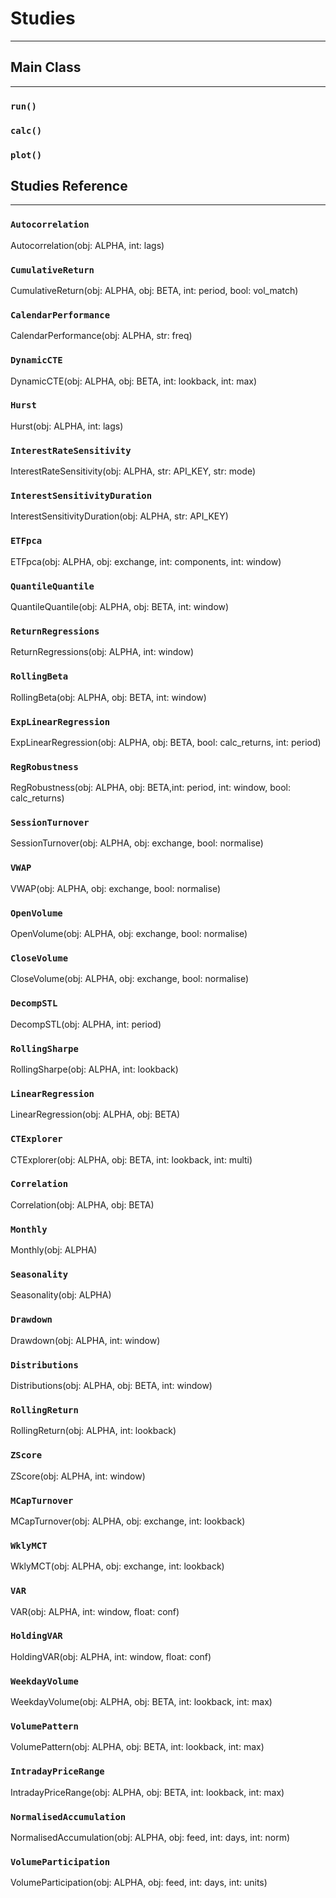 # Studies

-----------------

## Main Class

-----------------

### `run()`

### `calc()`

### `plot()`


## Studies Reference

-----------------

### `Autocorrelation`

Autocorrelation(obj: ALPHA, int: lags)

### `CumulativeReturn`

CumulativeReturn(obj: ALPHA, obj: BETA, int: period, bool: vol_match)

### `CalendarPerformance`

CalendarPerformance(obj: ALPHA, str: freq)

### `DynamicCTE`

DynamicCTE(obj: ALPHA, obj: BETA, int: lookback, int: max)

### `Hurst`

Hurst(obj: ALPHA, int: lags)

### `InterestRateSensitivity`

InterestRateSensitivity(obj: ALPHA, str: API_KEY, str: mode)

### `InterestSensitivityDuration`

InterestSensitivityDuration(obj: ALPHA, str: API_KEY)

### `ETFpca`

ETFpca(obj: ALPHA, obj: exchange, int: components, int: window)

### `QuantileQuantile`

QuantileQuantile(obj: ALPHA, obj: BETA, int: window)

### `ReturnRegressions`

ReturnRegressions(obj: ALPHA, int: window)

### `RollingBeta`

RollingBeta(obj: ALPHA, obj: BETA, int: window)

### `ExpLinearRegression`

ExpLinearRegression(obj: ALPHA, obj: BETA, bool: calc_returns, int: period)

### `RegRobustness`

RegRobustness(obj: ALPHA, obj: BETA,int: period, int: window, bool: calc_returns)

### `SessionTurnover`

SessionTurnover(obj: ALPHA, obj: exchange, bool: normalise)

### `VWAP`

VWAP(obj: ALPHA, obj: exchange, bool: normalise)

### `OpenVolume`

OpenVolume(obj: ALPHA, obj: exchange, bool: normalise)

### `CloseVolume`

CloseVolume(obj: ALPHA, obj: exchange, bool: normalise)

### `DecompSTL`

DecompSTL(obj: ALPHA, int: period)

### `RollingSharpe`

RollingSharpe(obj: ALPHA, int: lookback)

### `LinearRegression`

LinearRegression(obj: ALPHA, obj: BETA)

### `CTExplorer`

CTExplorer(obj: ALPHA, obj: BETA, int: lookback, int: multi)

### `Correlation`

Correlation(obj: ALPHA, obj: BETA)

### `Monthly`

Monthly(obj: ALPHA)

### `Seasonality`

Seasonality(obj: ALPHA)

### `Drawdown`

Drawdown(obj: ALPHA, int: window)

### `Distributions`

Distributions(obj: ALPHA, obj: BETA, int: window)

### `RollingReturn`

RollingReturn(obj: ALPHA, int: lookback)

### `ZScore`

ZScore(obj: ALPHA, int: window)

### `MCapTurnover`

MCapTurnover(obj: ALPHA, obj: exchange, int: lookback)

### `WklyMCT`

WklyMCT(obj: ALPHA, obj: exchange, int: lookback)

### `VAR`

VAR(obj: ALPHA, int: window, float: conf)

### `HoldingVAR`

HoldingVAR(obj: ALPHA, int: window, float: conf)

### `WeekdayVolume`

WeekdayVolume(obj: ALPHA, obj: BETA, int: lookback, int: max)

### `VolumePattern`

VolumePattern(obj: ALPHA, obj: BETA, int: lookback, int: max)

### `IntradayPriceRange`

IntradayPriceRange(obj: ALPHA, obj: BETA, int: lookback, int: max)

### `NormalisedAccumulation`

NormalisedAccumulation(obj: ALPHA, obj: feed, int: days, int: norm)

### `VolumeParticipation`

VolumeParticipation(obj: ALPHA, obj: feed, int: days, int: units)
